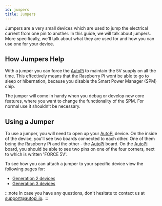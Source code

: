 ```yaml
---
id: jumpers
title: Jumpers
---
```


Jumpers are a very small devices which are used to jump the electrical current from one pin to
another. In this guide, we will talk about jumpers. More specifically, we'll talk about what they
are used for and how you can use one for your device.

## How Jumpers Help

With a jumper you can force the [AutoPi](https://www.autopi.io) to maintain the 5V supply on all the time. This effectively
means that the Raspberry Pi wont be able to go to sleep or hibernation, because you disable the
Smart Power Manager (SPM) chip.

The jumper will come in handy when you debug or develop new core features, where you want to change
the functionality of the SPM. For normal use it shouldn’t be necessary.

## Using a Jumper

To use a jumper, you will need to open up your [AutoPi](https://www.autopi.io) device. On the inside of the device, you'll
see two boards connected to each other. One of them being the Raspberry Pi and the other - the
[AutoPi](https://www.autopi.io) board. On the [AutoPi](https://www.autopi.io) board, you should be able to see two pins on one of the four corners,
next to which is written 'FORCE 5V'.

To see how you can attach a jumper to your specific device view the following pages for:

* [Generation 2 devices](/hardware/legacy_devices/autopi_dongle/index.md/#jumper)
* [Generation 3 devices](/hardware/legacy_devices/autopi_dongle_gen3/index.md/#jumper)

:::note
In case you have any questions, don't hesitate to contact us at [support@autopi.io](mailto:support@autopi.io).
:::
